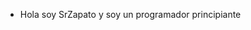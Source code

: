  - Hola soy SrZapato y soy un programador principiante

<!---
SrZapato/SrZapato is a ✨ special ✨ repository because its `README.md` (this file) appears on your GitHub profile.
You can click the Preview link to take a look at your changes.
--->
